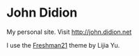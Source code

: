 John Didion
===========

My personal site. Visit http://john.didion.net

I use the [Freshman21](http://yulijia.net/freshman21/) theme by Lijia Yu.